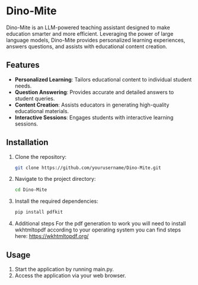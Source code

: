# Dino-Mite

Dino-Mite is an LLM-powered teaching assistant designed to make education smarter and more efficient. Leveraging the power of large language models, Dino-Mite provides personalized learning experiences, answers questions, and assists with educational content creation.

## Features

- **Personalized Learning**: Tailors educational content to individual student needs.
- **Question Answering**: Provides accurate and detailed answers to student queries.
- **Content Creation**: Assists educators in generating high-quality educational materials.
- **Interactive Sessions**: Engages students with interactive learning sessions.

## Installation

1. Clone the repository:
   ```bash
   git clone https://github.com/yourusername/Dino-Mite.git
   ```
2. Navigate to the project directory:
   ```bash
   cd Dino-Mite
   ```
3. Install the required dependencies:
   ```bash
   pip install pdfkit
   ```
4. Additional steps
   For the pdf generation to work you will need to install wkhtmltopdf according to your operating system you can find steps here: https://wkhtmltopdf.org/

## Usage

1. Start the application by running main.py.
2. Access the application via your web browser.
